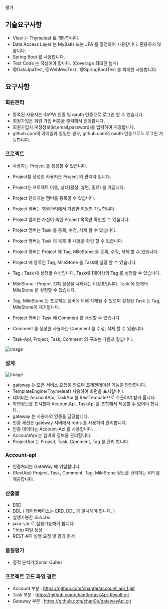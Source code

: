 평가

## 기술요구사항
+ View 는 Thymeleaf 로 개발합니다.
+ Data Access Layer 는 MyBatis 또는 JPA 를 결정하여 사용합니다. 혼용하지 않습니다.
+ Spring Boot 를 사용합니다.
+ Test Code 는 작성해야 합니다. (Coverage 최대한 높게)
+ @DataJpaTest, @WebMvcTest , @SpringBootTest 를 최대한 사용합니다.


## 요구사항

### 회원관리
+ 등록된 사용자는 ID/PW 인증 및 oauth 인증으로 로그인 할 수 있습니다.
+ 회원가입은 회원 가입 버튼을 클릭해서 진행합니다.
+ 회원가입시 계정정보(id,email,password)를 입력하여 저장합니다.
+ github.com의 이메일과 동일한 경우, github.com의 oauth 인증으로도 로그인 가능합니다.

### 프로젝트
+ 사용자는 Project 를 생성할 수 있습니다.
+ Project를 생성한 사용자는 Project 의 관리자 입니다.
+ Project는 프로젝트 이름, 상태(활성, 휴면, 종료) 를 가집니다.
+ Project 관리자는 멤버를 등록할 수 있습니다.
+ Project 멤버는 회원관리에서 가입한 회원만 가능합니다.
+ Project 멤버는 자신이 속한 Project 목록만 확인할 수 있습니다.
+ Project 멤버는 Task 를 등록, 수정, 삭제 할 수 있습니다.
+ Project 멤버는 Task 의 목록 및 내용을 확인 할 수 있습니다.
+ Project 멤버는 Project 에 Tag, MileStone 을 등록, 수정, 삭제 할 수 있습니다.
+ Project 에 등록한 Tag, MileStone 을 Task에 설정 할 수 있습니다.
+ Tag : Task 에 설정할 속성입니다. Task에 1개이상의 Tag 를 설정할 수 있습니다.
+ MileStone : Project 진척 상황을 나타내는 이정표입니다. Task 에 한개의 MileStone 을 설정할 수 있습니다.
+ Tag, MileStone 는 프로젝트 멤버에 의해 삭제될 수 있으며 설정된 Task 는 Tag, MileStone이 제거됩니다.
+ Project 멤버는 Task 에 Comment 를 생성할 수 있습니다.

+ Comment 를 생성한 사용자는 Comment 를 수정, 삭제 할 수 있습니다.
+ Task-Api, Project, Task, Comment 의 구조는 다음과 같습니다.

![image](https://github.com/chan0e/nhnacademy_Backend3-/assets/94053008/624bb0d1-d902-46c0-bf7c-aea5dbe4f10d)

### 설계
![image](https://github.com/chan0e/nhnacademy_Backend3-/assets/94053008/238c3557-2b28-4d49-b098-c9e8e4949147)

+ gateway 는 모든 서비스 요청을 받으며 프레젠테이션 기능을 담당합니다.
+ TemplateEngine(Thymeleaf) 사용하여 화면을 표시합니다.
+ 데이터는 AccountApi, TaskApi 를 RestTempate으로 호출하여 받아 옵니다.
+ 화면정보를 표시할때 AccountApi, TaskApi 를 조합해서 제공할 수 있어야 합니다.
+ gateway 는 사용자의 인증을 담당합니다.
+ 인증 세션은 gateway 서버에서 redis 를 사용하여 관리합니다.
+ 인증 데이터는 Account-Api 를 사용합니다.
+ AccountApi 는 멤버의 정보를 관리합니다.
+ ProjectApi 는 Project, Task, Comment, Tag 를 관리 합니다.

### Account-api
+ 인증처리는 GateWay 에 위임합니다.
+ (RestApi) Project, Task, Comment, Tag, MileStone 정보를 관리하는 API 를 제공합니다.

### 산출물
+ ERD
+ DDL ( 데이터베이스는 ERD, DDL 과 일치해야 합니다. )
+ 실행가능한 소스코드
+ java -jar 로 실행가능해야 합니다.
+ *.http 파일 생성
+ REST-API 실행 요청 및 결과 문서


### 품질평가
+ 정적 분석기(Sonar Qube)


### 프로젝트 코드 파일 경로
+ Account 부분 : https://github.com/chan0e/account_api_1.git
+ Task 부분 : https://github.com/chan0e/taskApi-Result.git
+ Gateway 부분 : https://github.com/chan0e/gatewayApi.git
